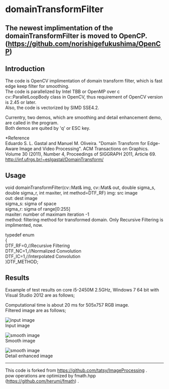domainTransformFilter
=====================
The newest implimentation of the domainTransformFilter is moved to OpenCP. (https://github.com/norishigefukushima/OpenCP)
-------------------------------------------------------------------------------------------

Introduction
------------

The code is OpenCV implimentation of domain transform filter, which is fast edge keep filter for smoothing.  
The code is parallelized by Intel TBB or OpenMP over c cv::ParallelLoopBody class in OpenCV, thus requirement of OpenCV version is 2.45 or later.  
Also, the code is vectorized by SIMD SSE4.2.   

Currentry, two demos, which are smoothing and detail enhancement demo, are called in the program.  
Both demos are quited by 'q' or ESC key.   
 


*Reference  
Eduardo S. L. Gastal and Manuel M. Oliveira. "Domain Transform for Edge-Aware Image and Video Processing". ACM Transactions on Graphics. Volume 30 (2011), Number 4, Proceedings of SIGGRAPH 2011, Article 69.
http://inf.ufrgs.br/~eslgastal/DomainTransform/


Usage
-----

void domainTransformFilter(cv::Mat& img, cv::Mat& out, double sigma_s, double sigma_r, int maxiter, int method=DTF_RF)
 img: src image  
 out: dest image  
 sigma_s: sigma of space  
 sigma_r: sigma of range[0:255]  
 maxiter: number of maximam iteration -1  
 method: filtering method for transformed domain. Only Recursive Filtering is implimented, now.  

typedef enum  
{  
	DTF_RF=0,//Recursive Filtering  
	DTF_NC=1,//Normalized Convolution  
	DTF_IC=1,//Interpolated Convolution  
}DTF_METHOD;  


Results
------

Exsample of test results on core i5-2450M 2.5GHz, Windows 7 64 bit with Visual Studio 2012 are as follows;  

Computational time is about 20 ms for 505x757 RGB image.  
Filtered image are as follows;  

![input image](domainTransformFilter/statue.png "Input image")  
Input image  

![smooth image](domainTransformFilter/smooth.png "Smooth image")  
Smooth image  

![smooth image](domainTransformFilter/detail.png "Detail enhanced image")  
Detail enhanced image  

-------------------------------------------------------------------------------------
This code is forked from https://github.com/tatsy/ImageProcessing .  
pow operations are optimized by fmath.hpp (https://github.com/herumi/fmath) .  


